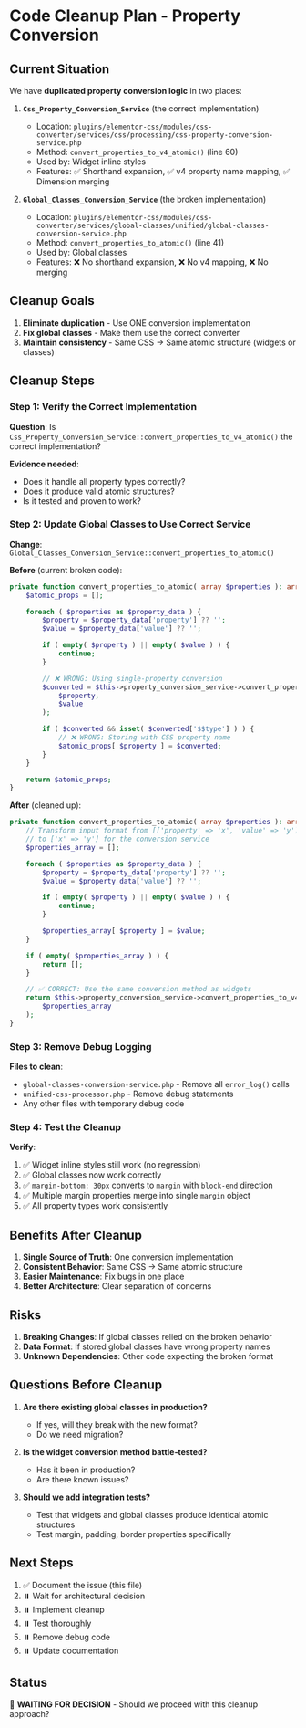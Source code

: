 # Code Cleanup Plan - Property Conversion

## Current Situation

We have **duplicated property conversion logic** in two places:

1. **`Css_Property_Conversion_Service`** (the correct implementation)
   - Location: `plugins/elementor-css/modules/css-converter/services/css/processing/css-property-conversion-service.php`
   - Method: `convert_properties_to_v4_atomic()` (line 60)
   - Used by: Widget inline styles
   - Features: ✅ Shorthand expansion, ✅ v4 property name mapping, ✅ Dimension merging

2. **`Global_Classes_Conversion_Service`** (the broken implementation)
   - Location: `plugins/elementor-css/modules/css-converter/services/global-classes/unified/global-classes-conversion-service.php`
   - Method: `convert_properties_to_atomic()` (line 41)
   - Used by: Global classes
   - Features: ❌ No shorthand expansion, ❌ No v4 mapping, ❌ No merging

## Cleanup Goals

1. **Eliminate duplication** - Use ONE conversion implementation
2. **Fix global classes** - Make them use the correct converter
3. **Maintain consistency** - Same CSS → Same atomic structure (widgets or classes)

## Cleanup Steps

### Step 1: Verify the Correct Implementation

**Question**: Is `Css_Property_Conversion_Service::convert_properties_to_v4_atomic()` the correct implementation?

**Evidence needed**:
- Does it handle all property types correctly?
- Does it produce valid atomic structures?
- Is it tested and proven to work?

### Step 2: Update Global Classes to Use Correct Service

**Change**: `Global_Classes_Conversion_Service::convert_properties_to_atomic()`

**Before** (current broken code):
```php
private function convert_properties_to_atomic( array $properties ): array {
    $atomic_props = [];

    foreach ( $properties as $property_data ) {
        $property = $property_data['property'] ?? '';
        $value = $property_data['value'] ?? '';

        if ( empty( $property ) || empty( $value ) ) {
            continue;
        }

        // ❌ WRONG: Using single-property conversion
        $converted = $this->property_conversion_service->convert_property_to_v4_atomic(
            $property,
            $value
        );

        if ( $converted && isset( $converted['$$type'] ) ) {
            // ❌ WRONG: Storing with CSS property name
            $atomic_props[ $property ] = $converted;
        }
    }

    return $atomic_props;
}
```

**After** (cleaned up):
```php
private function convert_properties_to_atomic( array $properties ): array {
    // Transform input format from [['property' => 'x', 'value' => 'y']] 
    // to ['x' => 'y'] for the conversion service
    $properties_array = [];

    foreach ( $properties as $property_data ) {
        $property = $property_data['property'] ?? '';
        $value = $property_data['value'] ?? '';

        if ( empty( $property ) || empty( $value ) ) {
            continue;
        }

        $properties_array[ $property ] = $value;
    }

    if ( empty( $properties_array ) ) {
        return [];
    }

    // ✅ CORRECT: Use the same conversion method as widgets
    return $this->property_conversion_service->convert_properties_to_v4_atomic(
        $properties_array
    );
}
```

### Step 3: Remove Debug Logging

**Files to clean**:
- `global-classes-conversion-service.php` - Remove all `error_log()` calls
- `unified-css-processor.php` - Remove debug statements
- Any other files with temporary debug code

### Step 4: Test the Cleanup

**Verify**:
1. ✅ Widget inline styles still work (no regression)
2. ✅ Global classes now work correctly
3. ✅ `margin-bottom: 30px` converts to `margin` with `block-end` direction
4. ✅ Multiple margin properties merge into single `margin` object
5. ✅ All property types work consistently

## Benefits After Cleanup

1. **Single Source of Truth**: One conversion implementation
2. **Consistent Behavior**: Same CSS → Same atomic structure
3. **Easier Maintenance**: Fix bugs in one place
4. **Better Architecture**: Clear separation of concerns

## Risks

1. **Breaking Changes**: If global classes relied on the broken behavior
2. **Data Format**: If stored global classes have wrong property names
3. **Unknown Dependencies**: Other code expecting the broken format

## Questions Before Cleanup

1. **Are there existing global classes in production?**
   - If yes, will they break with the new format?
   - Do we need migration?

2. **Is the widget conversion method battle-tested?**
   - Has it been in production?
   - Are there known issues?

3. **Should we add integration tests?**
   - Test that widgets and global classes produce identical atomic structures
   - Test margin, padding, border properties specifically

## Next Steps

1. ✅ Document the issue (this file)
2. ⏸️ Wait for architectural decision
3. ⏸️ Implement cleanup
4. ⏸️ Test thoroughly
5. ⏸️ Remove debug code
6. ⏸️ Update documentation

## Status

🔴 **WAITING FOR DECISION** - Should we proceed with this cleanup approach?

